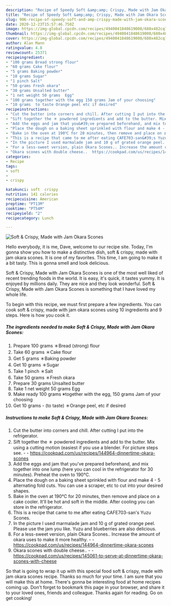 ```yaml
---
description: "Recipe of Speedy Soft &amp;amp; Crispy, Made with Jam Okara Scones"
title: "Recipe of Speedy Soft &amp;amp; Crispy, Made with Jam Okara Scones"
slug: 906-recipe-of-speedy-soft-and-amp-crispy-made-with-jam-okara-scones
date: 2020-12-23T15:57:46.750Z
image: https://img-global.cpcdn.com/recipes/4940041848619008/680x482cq70/soft-crispy-made-with-jam-okara-scones-recipe-main-photo.jpg
thumbnail: https://img-global.cpcdn.com/recipes/4940041848619008/680x482cq70/soft-crispy-made-with-jam-okara-scones-recipe-main-photo.jpg
cover: https://img-global.cpcdn.com/recipes/4940041848619008/680x482cq70/soft-crispy-made-with-jam-okara-scones-recipe-main-photo.jpg
author: Alan Mann
ratingvalue: 4.8
reviewcount: 25371
recipeingredient:
- "100 grams Bread strong flour"
- "60 grams Cake flour"
- "5 grams Baking powder"
- "10 grams Sugar"
- "1 pinch Salt"
- "50 grams Fresh okara"
- "30 grams Unsalted butter"
- "1 net weight 50 grams  Egg"
- "100 grams together with the egg 150 grams Jam of your choosing"
- "10 grams  to taste Orange peel etc if desired"
recipeinstructions:
- "Cut the butter into corners and chill. After cutting I put into the refrigerator."
- "Sift together the ＊ powdered ingredients and add to the butter. Mix using a cutting motion (easiest if you use a blender. For picture steps see.  https://cookpad.com/us/recipes/144964-dinnertime-okara-scones"
- "Add the eggs and jam that you&#39;ve prepared beforehand, and mix together into one lump (here you can cool in the refrigerator for 30 minutes). Preheat the oven to 190℃."
- "Place the dough on a baking sheet sprinkled with flour and make 4 - 5 alternating fold cuts. You can use a scraper, etc to cut into your desired shapes."
- "Bake in the oven at 190℃ for 20 minutes, then remove and place on a cake cooler. It&#39;ll be hot and soft in the middle. After cooling you can store in the refrigerator."
- "This is a recipe that came to me after eating CAFE703-san&#39;s Yuzu Scones."
- "In the picture I used marmalade jam and 10 g of grated orange peel. Please use the jam you like. Yuzu and blueberries are also delicious."
- "For a less-sweet version, plain Okara Scones.. Increase the amount of okara uses to make it more healthy.  https://cookpad.com/us/recipes/144964-dinnertime-okara-scones"
- "Okara scones with double cheese..  https://cookpad.com/us/recipes/145061-to-serve-at-dinnertime-okara-scones-with-cheese"
categories:
- Recipe
tags:
- soft
- 
- crispy

katakunci: soft  crispy 
nutrition: 141 calories
recipecuisine: American
preptime: "PT13M"
cooktime: "PT54M"
recipeyield: "2"
recipecategory: Lunch

---
```



![Soft &amp; Crispy, Made with Jam Okara Scones](https://img-global.cpcdn.com/recipes/4940041848619008/680x482cq70/soft-crispy-made-with-jam-okara-scones-recipe-main-photo.jpg)

Hello everybody, it is me, Dave, welcome to our recipe site. Today, I'm gonna show you how to make a distinctive dish, soft &amp; crispy, made with jam okara scones. It is one of my favorites. This time, I am going to make it a bit tasty. This is gonna smell and look delicious.



Soft &amp; Crispy, Made with Jam Okara Scones is one of the most well liked of recent trending foods in the world. It is easy, it's quick, it tastes yummy. It is enjoyed by millions daily. They are nice and they look wonderful. Soft &amp; Crispy, Made with Jam Okara Scones is something that I have loved my whole life.


To begin with this recipe, we must first prepare a few ingredients. You can cook soft &amp; crispy, made with jam okara scones using 10 ingredients and 9 steps. Here is how you cook it.

<!--inarticleads1-->

##### The ingredients needed to make Soft &amp; Crispy, Made with Jam Okara Scones:

1. Prepare 100 grams ＊Bread (strong) flour
1. Take 60 grams ＊Cake flour
1. Get 5 grams ＊Baking powder
1. Get 10 grams ＊Sugar
1. Take 1 pinch ＊Salt
1. Take 50 grams ＊Fresh okara
1. Prepare 30 grams Unsalted butter
1. Take 1 net weight 50 grams  Egg
1. Make ready 100 grams ※together with the egg, 150 grams Jam of your choosing
1. Get 10 grams - (to taste) ＊Orange peel, etc if desired




<!--inarticleads2-->

##### Instructions to make Soft &amp; Crispy, Made with Jam Okara Scones:

1. Cut the butter into corners and chill. After cutting I put into the refrigerator.
1. Sift together the ＊ powdered ingredients and add to the butter. Mix using a cutting motion (easiest if you use a blender. For picture steps see. -  - https://cookpad.com/us/recipes/144964-dinnertime-okara-scones
1. Add the eggs and jam that you&#39;ve prepared beforehand, and mix together into one lump (here you can cool in the refrigerator for 30 minutes). Preheat the oven to 190℃.
1. Place the dough on a baking sheet sprinkled with flour and make 4 - 5 alternating fold cuts. You can use a scraper, etc to cut into your desired shapes.
1. Bake in the oven at 190℃ for 20 minutes, then remove and place on a cake cooler. It&#39;ll be hot and soft in the middle. After cooling you can store in the refrigerator.
1. This is a recipe that came to me after eating CAFE703-san&#39;s Yuzu Scones.
1. In the picture I used marmalade jam and 10 g of grated orange peel. Please use the jam you like. Yuzu and blueberries are also delicious.
1. For a less-sweet version, plain Okara Scones.. Increase the amount of okara uses to make it more healthy. -  - https://cookpad.com/us/recipes/144964-dinnertime-okara-scones
1. Okara scones with double cheese.. -  - https://cookpad.com/us/recipes/145061-to-serve-at-dinnertime-okara-scones-with-cheese




So that is going to wrap it up with this special food soft &amp; crispy, made with jam okara scones recipe. Thanks so much for your time. I am sure that you will make this at home. There's gonna be interesting food at home recipes coming up. Don't forget to bookmark this page in your browser, and share it to your loved ones, friends and colleague. Thanks again for reading. Go on get cooking!
